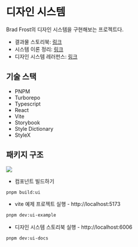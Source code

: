 # 디자인 시스템

Brad Frost의 디자인 시스템을 구현해보는 프로젝트다.

- 결과물 스토리북: [링크](https://6593e7d1cb37f48bdc252696-bvopxmyiof.chromatic.com/?path=/docs/introduction--docs)
- 시스템 이론 정리: [링크](https://www.vigorously.xyz/posts/design-system-ecosystem/)
- 디자인 시스템 레러펀스: [링크](https://bradfrost.com/blog/)

## 기술 스택

- PNPM
- Turborepo
- Typescript
- React
- Vite
- Storybook
- Style Dictionary
- StyleX

## 패키지 구조

![](https://vigor-13-temp.s3.ap-northeast-2.amazonaws.com/design-system-excalidraw.png)

- 컴포넌트 빌드하기

```bash
pnpm build:ui
```

- vite 예제 프로젝트 실행 - http://localhost:5173

```bash
pnpm dev:ui-example
```

- 디자인 시스템 스토리북 실행 - http://localhost:6006

```bash
pnpm dev:ui-docs
```
